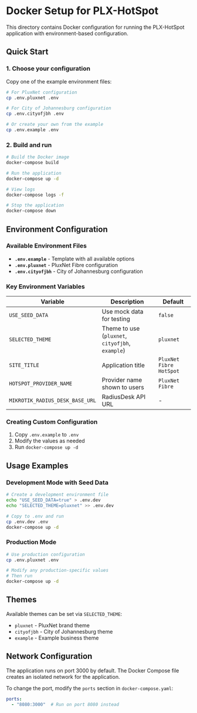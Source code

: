 # Docker Setup for PLX-HotSpot

This directory contains Docker configuration for running the PLX-HotSpot application with environment-based configuration.

## Quick Start

### 1. Choose your configuration

Copy one of the example environment files:

```bash
# For PluxNet configuration
cp .env.pluxnet .env

# For City of Johannesburg configuration  
cp .env.cityofjbh .env

# Or create your own from the example
cp .env.example .env
```

### 2. Build and run

```bash
# Build the Docker image
docker-compose build

# Run the application
docker-compose up -d

# View logs
docker-compose logs -f

# Stop the application
docker-compose down
```

## Environment Configuration

### Available Environment Files

- **`.env.example`** - Template with all available options
- **`.env.pluxnet`** - PluxNet Fibre configuration
- **`.env.cityofjbh`** - City of Johannesburg configuration

### Key Environment Variables

| Variable                        | Description                                      | Default                 |
| ------------------------------- | ------------------------------------------------ | ----------------------- |
| `USE_SEED_DATA`                 | Use mock data for testing                        | `false`                 |
| `SELECTED_THEME`                | Theme to use (`pluxnet`, `cityofjbh`, `example`) | `pluxnet`               |
| `SITE_TITLE`                    | Application title                                | `PluxNet Fibre HotSpot` |
| `HOTSPOT_PROVIDER_NAME`         | Provider name shown to users                     | `PluxNet Fibre`         |
| `MIKROTIK_RADIUS_DESK_BASE_URL` | RadiusDesk API URL                               | -                       |

### Creating Custom Configuration

1. Copy `.env.example` to `.env`
2. Modify the values as needed
3. Run `docker-compose up -d`

## Usage Examples

### Development Mode with Seed Data
```bash
# Create a development environment file
echo "USE_SEED_DATA=true" > .env.dev
echo "SELECTED_THEME=pluxnet" >> .env.dev

# Copy to .env and run
cp .env.dev .env
docker-compose up -d
```

### Production Mode
```bash
# Use production configuration
cp .env.pluxnet .env

# Modify any production-specific values
# Then run
docker-compose up -d
```

## Themes

Available themes can be set via `SELECTED_THEME`:

- `pluxnet` - PluxNet brand theme
- `cityofjbh` - City of Johannesburg theme  
- `example` - Example business theme

## Network Configuration

The application runs on port 3000 by default. The Docker Compose file creates an isolated network for the application.

To change the port, modify the `ports` section in `docker-compose.yaml`:

```yaml
ports:
  - "8080:3000"  # Run on port 8080 instead
```
